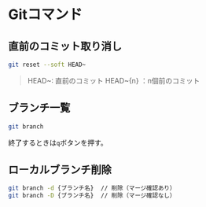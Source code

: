 # Gitコマンド

## 直前のコミット取り消し

```sh
git reset --soft HEAD~
```

> HEAD~: 直前のコミット
> HEAD~{n} ：n個前のコミット

## ブランチ一覧

```sh
git branch
```

終了するときは`q`ボタンを押す。

## ローカルブランチ削除

```sh
git branch -d {ブランチ名}  // 削除（マージ確認あり）
git branch -D {ブランチ名}  // 削除（マージ確認なし）
```
